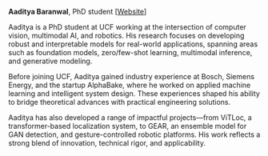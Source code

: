 **Aaditya Baranwal**, PhD student [[Website](https://github.com/eternal-f1ame)]

Aaditya is a PhD student at UCF working at the intersection of computer vision, multimodal AI, and robotics. His research focuses on developing robust and interpretable models for real-world applications, spanning areas such as foundation models, zero/few-shot learning, multimodal inference, and generative modeling.

Before joining UCF, Aaditya gained industry experience at Bosch, Siemens Energy, and the startup AlphaBake, where he worked on applied machine learning and intelligent system design. These experiences shaped his ability to bridge theoretical advances with practical engineering solutions.

Aaditya has also developed a range of impactful projects—from ViTLoc, a transformer-based localization system, to GEAR, an ensemble model for GAN detection, and gesture-controlled robotic platforms. His work reflects a strong blend of innovation, technical rigor, and applicability.

